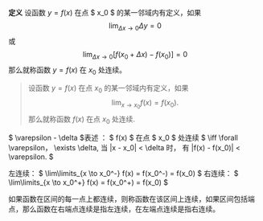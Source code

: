 __定义__ 设函数 $y = f(x)$ 在点 $ x_0 $ 的某一邻域内有定义，如果 
$$ \lim_{\Delta{x} \to 0}\Delta{y} = 0 $$ 
或
$$ \lim_{\Delta{x} \to 0} [f(x_0 + \Delta{x}) - f(x_0)] = 0 $$
那么就称函数 $y=f(x)$ 在 $x_0$ 处连续。

> 设函数 $y=f(x)$ 在点 $x_0$ 的某一邻域内有定义，如果
> $$ \lim_{x \to x_0}f(x) = f(x_0). $$ 那么就称函数 $f(x)$ 在点 $x_0$ 处连续.

$ \varepsilon - \delta $表述 ： $ f(x) $ 在点 $ x_0 $ 处连续 $ \iff \forall \varepsilon， \exists \delta, 当 |x - x_0| < \delta 时， 有 |f(x) - f(x_0)| < \varepsilon. $

左连续： $ \lim\limits_{x \to x_0^-} f(x) = f(x_0^-) = f(x_0) $ 
右连续： $ \lim\limits_{x \to x_0^+} f(x) = f(x_0^+) = f(x_0) $ 

如果函数在区间的每一点上都连续，则称函数在该区间上连续，如果区间包括端点，那么函数在右端点连续是指左连续，在左端点连续是指右连续。
